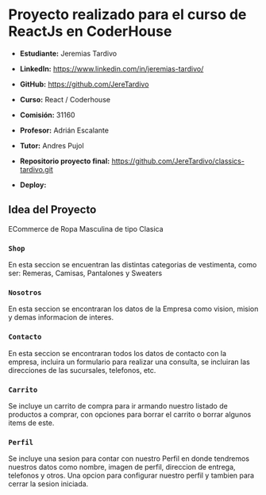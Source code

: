 # Proyecto realizado para el curso de ReactJs en CoderHouse

* **Estudiante:** Jeremias Tardivo
* **LinkedIn:** https://www.linkedin.com/in/jeremias-tardivo/
* **GitHub:** https://github.com/JereTardivo


* **Curso:** React / Coderhouse
* **Comisión:** 31160
* **Profesor:** Adrián Escalante
* **Tutor:** Andres Pujol


* **Repositorio proyecto final:** https://github.com/JereTardivo/classics-tardivo.git
* **Deploy:** 


## Idea del Proyecto

ECommerce de Ropa Masculina de tipo Clasica

### `Shop`

En esta seccion se encuentran las distintas categorias de vestimenta, como ser: Remeras, Camisas, Pantalones y Sweaters

### `Nosotros`

En esta seccion se encontraran los datos de la Empresa como vision, mision y demas informacion de interes.
### `Contacto`

En esta seccion se encontraran todos los datos de contacto con la empresa, incluira un formulario para realizar una consulta, se incluiran las direcciones de las sucursales, telefonos, etc.

### `Carrito`

 Se incluye un carrito de compra para ir armando nuestro listado de productos a comprar, con opciones para borrar el carrito o borrar algunos items de este.

### `Perfil`

Se incluye una sesion para contar con nuestro Perfil en donde tendremos nuestros datos como nombre, imagen de perfil, direccion de entrega, telefonos y otros.
Una opcion para configurar nuestro perfil y tambien para cerrar la sesion iniciada.
